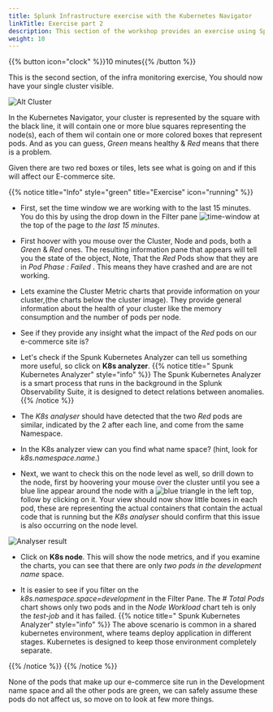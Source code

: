 ```yaml
---
title: Splunk Infrastructure exercise with the Kubernetes Navigator
linkTitle: Exercise part 2
description: This section of the workshop provides an exercise using Splunk infra monitoring based on the Kubernetes Navigator.
weight: 10
---
```


{{% button icon="clock" %}}10 minutes{{% /button %}}

This is the second section, of the infra monitoring exercise,
You should now have your single cluster visible.

![Alt Cluster](../images/k8s-cluster.png?width=30vw)

In the Kubernetes Navigator, your cluster is represented by the square with the black line, it will contain one or more  blue squares representing the node(s), each of them wil contain one or more colored boxes that represent pods.
And as you can guess, *Green* means healthy & *Red* means that there is a problem.

Given there are two red boxes or tiles, lets see what is going on and if this will affect our E-commerce site.

{{% notice title="Info" style="green" title="Exercise" icon="running" %}}

* First, set the time window we are working with to the last 15 minutes. You do this by using the drop down in the Filter pane ![time-window](../images/time-window.png?classes=inline) at the top of the page to *the last 15 minutes*.
* First hoover with you mouse over the Cluster, Node and pods, both a *Green* & *Red* ones. The resulting information pane that appears will tell you the state of the object, Note, That the *Red* Pods show that they are in *Pod Phase : Failed* . This means they have crashed and are are not working.
* Lets examine the Cluster Metric charts that provide information on your cluster,(the charts below the cluster image).  They provide general information about the health of your cluster like the memory consumption and the number of pods per node.
* See if they provide any insight what the impact of the *Red* pods on our e-commerce site is?

* Let's check if the Spunk Kubernetes Analyzer can tell us something more useful, so click on **K8s analyzer**.
{{% notice title=" Spunk Kubernetes Analyzer" style="info" %}}
The Spunk Kubernetes Analyzer is a smart process that runs in the background in the Splunk Observability Suite, it is designed to detect relations between anomalies.  
{{% /notice %}}

* The *K8s analyser* should have detected that the two *Red* pods are similar, indicated by the 2 after each line, and come from the same Namespace.
* In the K8s analyzer view can you find what name space?  (hint, look for *k8s.namespace.name*.)

* Next, we want to check this on the node level as well, so drill down to the node, first by hoovering your mouse over the cluster until you see a blue line appear around the node with a ![blue triangle ](../images/node-blue-traingle.png?classes=inline) in the left top, follow by clicking on it. Your view should now show little boxes in each pod, these are representing the actual containers that contain the actual code that is running but the *K8s analyser* should confirm that this issue is also occurring on the node level.

![Analyser result](../images/k8s-analyser-result.png?width=20vw)

* Click on **K8s node**. This will show the node metrics, and if you examine the charts, you can see that there are only *two pods in the development name* space.

* It is easier to see if you filter on the *k8s.namespace.space=development* in the Filter Pane. The *# Total Pods* chart shows only two pods and in the *Node Workload* chart  teh is only the *test-job* and it has failed.
{{% notice title=" Spunk Kubernetes Analyzer" style="info" %}}
The above scenario is common in a shared kubernetes environment, where teams deploy application in different stages. Kubernetes is designed to keep those environment completely separate.

{{% /notice %}}
{{% /notice %}}

None of the pods that make up our e-commerce site run in the Development name space and all the other pods are green, we can safely assume these pods do not affect us, so move on to look at few more things.
